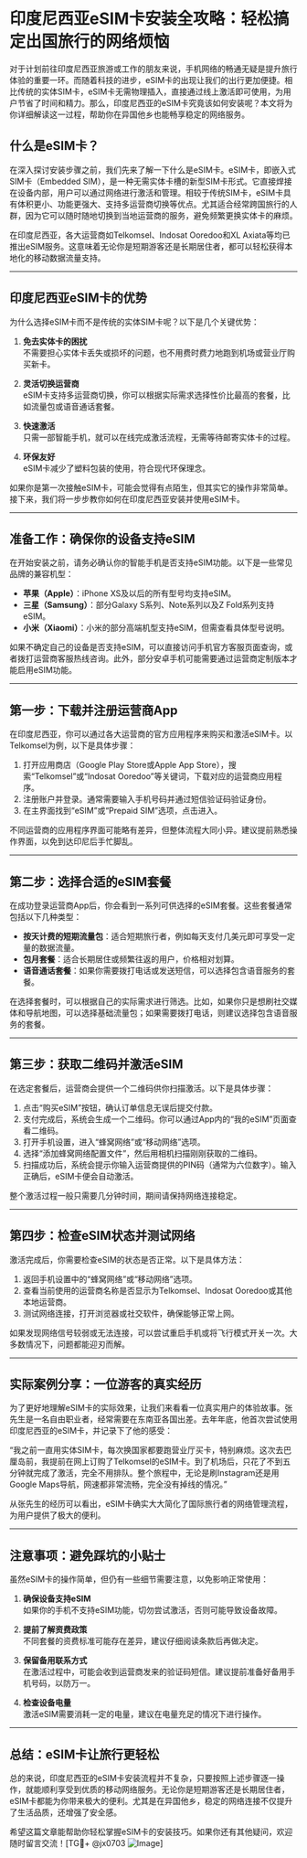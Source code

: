 # 印度尼西亚eSIM卡安装全攻略：轻松搞定出国旅行的网络烦恼

对于计划前往印度尼西亚旅游或工作的朋友来说，手机网络的畅通无疑是提升旅行体验的重要一环。而随着科技的进步，eSIM卡的出现让我们的出行更加便捷。相比传统的实体SIM卡，eSIM卡无需物理插入，直接通过线上激活即可使用，为用户节省了时间和精力。那么，印度尼西亚的eSIM卡究竟该如何安装呢？本文将为你详细解读这一过程，帮助你在异国他乡也能畅享稳定的网络服务。

## 什么是eSIM卡？

在深入探讨安装步骤之前，我们先来了解一下什么是eSIM卡。eSIM卡，即嵌入式SIM卡（Embedded SIM），是一种无需实体卡槽的新型SIM卡形式。它直接焊接在设备内部，用户可以通过网络进行激活和管理。相较于传统SIM卡，eSIM卡具有体积更小、功能更强大、支持多运营商切换等优点。尤其适合经常跨国旅行的人群，因为它可以随时随地切换到当地运营商的服务，避免频繁更换实体卡的麻烦。

在印度尼西亚，各大运营商如Telkomsel、Indosat Ooredoo和XL Axiata等均已推出eSIM服务。这意味着无论你是短期游客还是长期居住者，都可以轻松获得本地化的移动数据流量支持。

---

## 印度尼西亚eSIM卡的优势

为什么选择eSIM卡而不是传统的实体SIM卡呢？以下是几个关键优势：

1. **免去实体卡的困扰**  
   不需要担心实体卡丢失或损坏的问题，也不用费时费力地跑到机场或营业厅购买新卡。
   
2. **灵活切换运营商**  
   eSIM卡支持多运营商切换，你可以根据实际需求选择性价比最高的套餐，比如流量包或语音通话套餐。
   
3. **快速激活**  
   只需一部智能手机，就可以在线完成激活流程，无需等待邮寄实体卡的过程。
   
4. **环保友好**  
   eSIM卡减少了塑料包装的使用，符合现代环保理念。

如果你是第一次接触eSIM卡，可能会觉得有点陌生，但其实它的操作非常简单。接下来，我们将一步步教你如何在印度尼西亚安装并使用eSIM卡。

---

## 准备工作：确保你的设备支持eSIM

在开始安装之前，请务必确认你的智能手机是否支持eSIM功能。以下是一些常见品牌的兼容机型：

- **苹果（Apple）**：iPhone XS及以后的所有型号均支持eSIM。
- **三星（Samsung）**：部分Galaxy S系列、Note系列以及Z Fold系列支持eSIM。
- **小米（Xiaomi）**：小米的部分高端机型支持eSIM，但需查看具体型号说明。

如果不确定自己的设备是否支持eSIM，可以直接访问手机官方客服页面查询，或者拨打运营商客服热线咨询。此外，部分安卓手机可能需要通过运营商定制版本才能启用eSIM功能。

---

## 第一步：下载并注册运营商App

在印度尼西亚，你可以通过各大运营商的官方应用程序来购买和激活eSIM卡。以Telkomsel为例，以下是具体步骤：

1. 打开应用商店（Google Play Store或Apple App Store），搜索“Telkomsel”或“Indosat Ooredoo”等关键词，下载对应的运营商应用程序。
2. 注册账户并登录。通常需要输入手机号码并通过短信验证码验证身份。
3. 在主界面找到“eSIM”或“Prepaid SIM”选项，点击进入。

不同运营商的应用程序界面可能略有差异，但整体流程大同小异。建议提前熟悉操作界面，以免到达印尼后手忙脚乱。

---

## 第二步：选择合适的eSIM套餐

在成功登录运营商App后，你会看到一系列可供选择的eSIM套餐。这些套餐通常包括以下几种类型：

- **按天计费的短期流量包**：适合短期旅行者，例如每天支付几美元即可享受一定量的数据流量。
- **包月套餐**：适合长期居住或频繁往返的用户，价格相对划算。
- **语音通话套餐**：如果你需要拨打电话或发送短信，可以选择包含语音服务的套餐。

在选择套餐时，可以根据自己的实际需求进行筛选。比如，如果你只是想刷社交媒体和导航地图，可以选择基础流量包；如果需要拨打电话，则建议选择包含语音服务的套餐。

---

## 第三步：获取二维码并激活eSIM

在选定套餐后，运营商会提供一个二维码供你扫描激活。以下是具体步骤：

1. 点击“购买eSIM”按钮，确认订单信息无误后提交付款。
2. 支付完成后，系统会生成一个二维码。你可以通过App内的“我的eSIM”页面查看二维码。
3. 打开手机设置，进入“蜂窝网络”或“移动网络”选项。
4. 选择“添加蜂窝网络配置文件”，然后用相机扫描刚刚获取的二维码。
5. 扫描成功后，系统会提示你输入运营商提供的PIN码（通常为六位数字）。输入正确后，eSIM卡便会自动激活。

整个激活过程一般只需要几分钟时间，期间请保持网络连接稳定。

---

## 第四步：检查eSIM状态并测试网络

激活完成后，你需要检查eSIM的状态是否正常。以下是具体方法：

1. 返回手机设置中的“蜂窝网络”或“移动网络”选项。
2. 查看当前使用的运营商名称是否显示为Telkomsel、Indosat Ooredoo或其他本地运营商。
3. 测试网络连接，打开浏览器或社交软件，确保能够正常上网。

如果发现网络信号较弱或无法连接，可以尝试重启手机或将飞行模式开关一次。大多数情况下，问题都能迎刃而解。

---

## 实际案例分享：一位游客的真实经历

为了更好地理解eSIM卡的实际效果，让我们来看看一位真实用户的体验故事。张先生是一名自由职业者，经常需要在东南亚各国出差。去年年底，他首次尝试使用印度尼西亚的eSIM卡，并记录下了他的感受：

“我之前一直用实体SIM卡，每次换国家都要跑营业厅买卡，特别麻烦。这次去巴厘岛前，我提前在网上订购了Telkomsel的eSIM卡。到了机场后，只花了不到五分钟就完成了激活，完全不用排队。整个旅程中，无论是刷Instagram还是用Google Maps导航，网速都非常流畅，完全没有掉线的情况。”

从张先生的经历可以看出，eSIM卡确实大大简化了国际旅行者的网络管理流程，为用户提供了极大的便利。

---

## 注意事项：避免踩坑的小贴士

虽然eSIM卡的操作简单，但仍有一些细节需要注意，以免影响正常使用：

1. **确保设备支持eSIM**  
   如果你的手机不支持eSIM功能，切勿尝试激活，否则可能导致设备故障。

2. **提前了解资费政策**  
   不同套餐的资费标准可能存在差异，建议仔细阅读条款后再做决定。

3. **保留备用联系方式**  
   在激活过程中，可能会收到运营商发来的验证码短信。建议提前准备好备用手机号码，以防万一。

4. **检查设备电量**  
   激活eSIM需要消耗一定的电量，建议在电量充足的情况下进行操作。

---

## 总结：eSIM卡让旅行更轻松

总的来说，印度尼西亚的eSIM卡安装流程并不复杂，只要按照上述步骤逐一操作，就能顺利享受到优质的移动网络服务。无论你是短期游客还是长期居住者，eSIM卡都能为你带来极大的便利。尤其是在异国他乡，稳定的网络连接不仅提升了生活品质，还增强了安全感。

希望这篇文章能帮助你轻松掌握eSIM卡的安装技巧。如果你还有其他疑问，欢迎随时留言交流！[TG💪+ @jx0703 ![Image](https://github.com/user-attachments/assets/dbca1d08-cadb-493c-b0ec-ad6f7a83f270)]